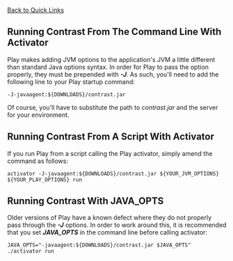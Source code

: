 <!--
title: "Installing on Play"
description: "Agent installation using the Play framework"
-->

[Back to Quick Links](user_javainstall.html#links)

## Running Contrast From The Command Line With Activator
Play makes adding JVM options to the application's JVM a little different than standard Java options syntax.
In order for Play to pass the option properly, they must be prepended with ***-J***. As such, you'll need to add the following line to your Play startup command:

``` 
-J-javaagent:${DOWNLOADS}/contrast.jar
```

Of course, you'll have to substitute the path to *contrast.jar* and the server for your environment.

## Running Contrast From A Script With Activator
If you run Play from a script calling the Play activator, simply amend the command as follows:

```
activator -J-javaagent:${DOWNLOADS}/contrast.jar ${YOUR_JVM_OPTIONS} ${YOUR_PLAY_OPTIONS} run
```

## Running Contrast With JAVA_OPTS
Older versions of Play have a known defect where they do not properly pass through the ***-J*** options. 
In order to work around this, it is recommended that you set ***JAVA_OPTS*** in the command line before calling activator: 

```
JAVA_OPTS="-javaagent:${DOWNLOADS}/contrast.jar $JAVA_OPTS" ./activator run
```